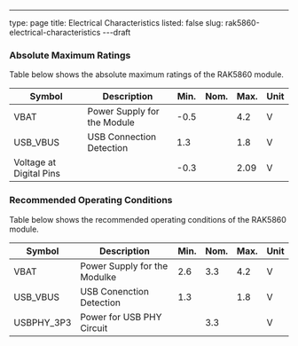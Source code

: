 ---
type: page
title: Electrical Characteristics
listed: false
slug: rak5860-electrical-characteristics
---draft

### Absolute Maximum Ratings

Table below shows the absolute maximum ratings of the RAK5860 module.

| **Symbol** | **Description** | **Min.** | **Nom.** | **Max.** | **Unit** | 
| ---- | ---- | ---- | ---- | ---- | ---- | 
| VBAT | Power Supply for the Module | -0.5 |  | 4.2 | V | 
| USB_VBUS | USB Connection Detection | 1.3 |  | 1.8 | V | 
| Voltage at Digital Pins |  | -0.3 |  | 2.09 | V | 


### Recommended Operating Conditions

Table below shows the recommended operating conditions of the RAK5860 module.

| **Symbol** | **Description** | **Min.** | **Nom.** | **Max.** | **Unit** | 
| ---- | ---- | ---- | ---- | ---- | ---- | 
| VBAT | Power Supply for the Modulke | 2.6 | 3.3 | 4.2 | V | 
| USB_VBUS | USB Conenction Detection | 1.3 |  | 1.8 | V | 
| USBPHY_3P3 | Power for USB PHY Circuit |  | 3.3 |  | V | 


